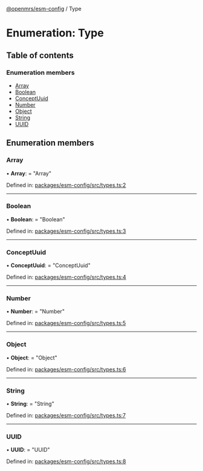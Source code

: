 [@openmrs/esm-config](../API.md) / Type

# Enumeration: Type

## Table of contents

### Enumeration members

- [Array](type.md#array)
- [Boolean](type.md#boolean)
- [ConceptUuid](type.md#conceptuuid)
- [Number](type.md#number)
- [Object](type.md#object)
- [String](type.md#string)
- [UUID](type.md#uuid)

## Enumeration members

### Array

• **Array**: = "Array"

Defined in: [packages/esm-config/src/types.ts:2](https://github.com/nk183/openmrs-esm-core/blob/master/packages/esm-config/src/types.ts#L2)

___

### Boolean

• **Boolean**: = "Boolean"

Defined in: [packages/esm-config/src/types.ts:3](https://github.com/nk183/openmrs-esm-core/blob/master/packages/esm-config/src/types.ts#L3)

___

### ConceptUuid

• **ConceptUuid**: = "ConceptUuid"

Defined in: [packages/esm-config/src/types.ts:4](https://github.com/nk183/openmrs-esm-core/blob/master/packages/esm-config/src/types.ts#L4)

___

### Number

• **Number**: = "Number"

Defined in: [packages/esm-config/src/types.ts:5](https://github.com/nk183/openmrs-esm-core/blob/master/packages/esm-config/src/types.ts#L5)

___

### Object

• **Object**: = "Object"

Defined in: [packages/esm-config/src/types.ts:6](https://github.com/nk183/openmrs-esm-core/blob/master/packages/esm-config/src/types.ts#L6)

___

### String

• **String**: = "String"

Defined in: [packages/esm-config/src/types.ts:7](https://github.com/nk183/openmrs-esm-core/blob/master/packages/esm-config/src/types.ts#L7)

___

### UUID

• **UUID**: = "UUID"

Defined in: [packages/esm-config/src/types.ts:8](https://github.com/nk183/openmrs-esm-core/blob/master/packages/esm-config/src/types.ts#L8)
